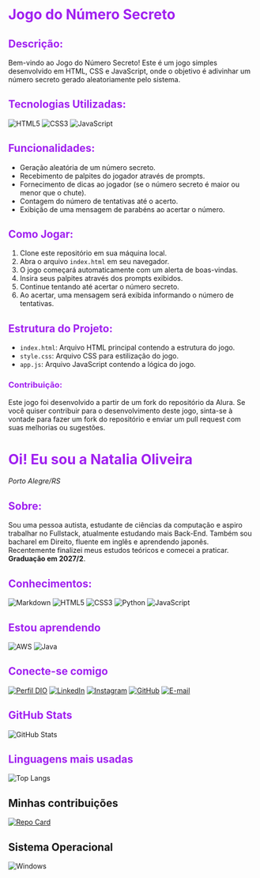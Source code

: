 # <span style="color: #A020F0;">Jogo do Número Secreto</span>

## <span style="color: #A020F0;">Descrição:</span>
Bem-vindo ao Jogo do Número Secreto! Este é um jogo simples desenvolvido em HTML, CSS e JavaScript, onde o objetivo é adivinhar um número secreto gerado aleatoriamente pelo sistema.

## <span style="color: #A020F0;">Tecnologias Utilizadas:</span>
![HTML5](https://img.shields.io/badge/HTML5-000?style=for-the-badge&logo=html5&logoColor=E34F26)
![CSS3](https://img.shields.io/badge/CSS3-000?style=for-the-badge&logo=css3&logoColor=1572B6)
![JavaScript](https://img.shields.io/badge/JavaScript-000?style=for-the-badge&logo=javascript&logoColor=F7DF1E)

## <span style="color: #A020F0;">Funcionalidades:</span>
- Geração aleatória de um número secreto.
- Recebimento de palpites do jogador através de prompts.
- Fornecimento de dicas ao jogador (se o número secreto é maior ou menor que o chute).
- Contagem do número de tentativas até o acerto.
- Exibição de uma mensagem de parabéns ao acertar o número.

## <span style="color: #A020F0;">Como Jogar:</span>
1. Clone este repositório em sua máquina local.
2. Abra o arquivo `index.html` em seu navegador.
3. O jogo começará automaticamente com um alerta de boas-vindas.
4. Insira seus palpites através dos prompts exibidos.
5. Continue tentando até acertar o número secreto.
6. Ao acertar, uma mensagem será exibida informando o número de tentativas.

## <span style="color: #A020F0;">Estrutura do Projeto:</span>
- `index.html`: Arquivo HTML principal contendo a estrutura do jogo.
- `style.css`: Arquivo CSS para estilização do jogo.
- `app.js`: Arquivo JavaScript contendo a lógica do jogo.

### <span style="color: #A020F0;">Contribuição:</span>
Este jogo foi desenvolvido a partir de um fork do repositório da Alura. Se você quiser contribuir para o desenvolvimento deste jogo, sinta-se à vontade para fazer um fork do repositório e enviar um pull request com suas melhorias ou sugestões.


# <span style="color: #A020F0;"> Oi! Eu sou a Natalia Oliveira </span>
<i>Porto Alegre/RS</i>

## <span style="color: #A020F0;"> Sobre: </span>
Sou uma pessoa autista, estudante de ciências da computação e aspiro trabalhar no Fullstack, atualmente estudando mais Back-End. Também sou bacharel em Direito, fluente em inglês e aprendendo japonês. Recentemente finalizei meus estudos teóricos e comecei a praticar. **Graduação em 2027/2**.


## <span style="color: #A020F0;">Conhecimentos:</span>

![Markdown](https://img.shields.io/badge/Markdown-000?style=for-the-badge&logo=markdown) 
![HTML5](https://img.shields.io/badge/HTML5-000?style=for-the-badge&logo=html5&logoColor=E34F26)
![CSS3](https://img.shields.io/badge/CSS3-000?style=for-the-badge&logo=css3&logoColor=1572B6)
![Python](https://img.shields.io/badge/python-000?style=for-the-badge&logo=python&logoColor=3670A0) 
![JavaScript](https://img.shields.io/badge/JavaScript-000?style=for-the-badge&logo=javascript&logoColor=F7DF1E)

## <span style="color: #A020F0;"> Estou aprendendo</span> 

![AWS](https://img.shields.io/badge/AWS-000.svg?style=for-the-badge&logo=amazon-aws&logoColor=white)
![Java](https://img.shields.io/badge/java-000.svg?style=for-the-badge&logo=openjdk&logoColor=%23ED8B00)


## <span style="color: #A020F0;"> Conecte-se comigo</span>
[![Perfil DIO](https://img.shields.io/badge/-Meu%20Perfil%20na%20DIO-000?style=for-the-badge&logo=dio&logoColor=4B0082)](https://web.dio.me/users/natiinchnails/?tab=achievements)
[![LinkedIn](https://img.shields.io/badge/LinkedIn-000?style=for-the-badge&logo=linkedin&logoColor=4B0082)](https://www.linkedin.com/in/nataliaoliveiradev/) [![Instagram](https://img.shields.io/badge/-Instagram-000?style=for-the-badge&logo=instagram&logoColor=4B0082)](https://www.instagram.com/natiinchnails/)
[![GitHub](https://img.shields.io/badge/GitHub-000?style=for-the-badge&logo=github&logoColor=4B0082)](https://github.com/nataliaoliveiradev)
[![E-mail](https://img.shields.io/badge/-Email-000?style=for-the-badge&logo=microsoft-outlook&logoColor=4B0082)](mailto:profissionalnataliaoliveira@gmail.com)

## <span style="color: #A020F0;"> GitHub Stats</span> 
![GitHub Stats](https://github-readme-stats.vercel.app/api?username=nataliaoliveiradev&show_icons=true&bg_color=000&border_color=4B0082&title_color=4B0082&text_color=FFF)

## <span style="color: #A020F0;"> Linguagens mais usadas </span> 
![Top Langs](https://github-readme-stats-git-masterrstaa-rickstaa.vercel.app/api/top-langs/?username=nataliaoliveiradev&layout=compact&bg_color=000&border_color=4B0082&title_color=A020F0&text_color=FFF)

## Minhas contribuições
[![Repo Card](https://github-readme-stats.vercel.app/api/pin/?username=nataliaoliveiradev&repo=dio-lab-open-source&bg_color=000&border_color=4B0082&show_icons=true&icon_color=30A3DC&title_color=A020F0&text_color=FFF)](https://github.com/nataliaoliveiradev/dio-lab-open-source)

## Sistema Operacional
![Windows](https://img.shields.io/badge/Windows-000?style=for-the-badge&logo=windows&logoColor=2CA5E0)
